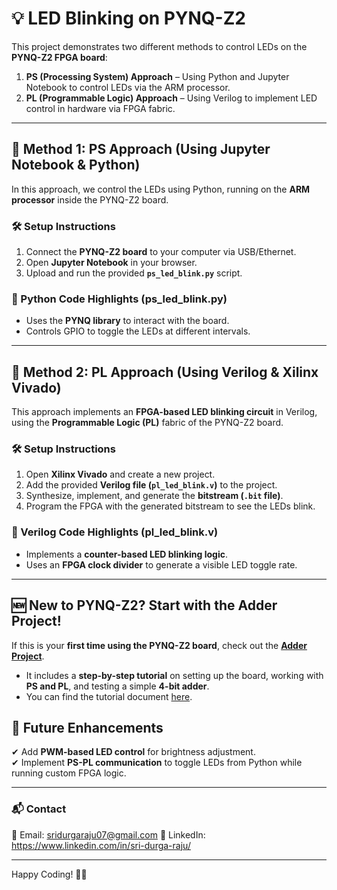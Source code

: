 # 💡 LED Blinking on PYNQ-Z2  

This project demonstrates two different methods to control LEDs on the **PYNQ-Z2 FPGA board**:  
1. **PS (Processing System) Approach** – Using Python and Jupyter Notebook to control LEDs via the ARM processor.  
2. **PL (Programmable Logic) Approach** – Using Verilog to implement LED control in hardware via FPGA fabric.  

---

## 🔹 Method 1: **PS Approach (Using Jupyter Notebook & Python)**  

In this approach, we control the LEDs using Python, running on the **ARM processor** inside the PYNQ-Z2 board.  

### **🛠 Setup Instructions**  
1. Connect the **PYNQ-Z2 board** to your computer via USB/Ethernet.  
2. Open **Jupyter Notebook** in your browser.  
3. Upload and run the provided **`ps_led_blink.py`** script.  

### **📜 Python Code Highlights (ps_led_blink.py)**  
- Uses the **PYNQ library** to interact with the board.  
- Controls GPIO to toggle the LEDs at different intervals.  

---

## 🔹 Method 2: **PL Approach (Using Verilog & Xilinx Vivado)**  

This approach implements an **FPGA-based LED blinking circuit** in Verilog, using the **Programmable Logic (PL)** fabric of the PYNQ-Z2 board.  

### **🛠 Setup Instructions**  
1. Open **Xilinx Vivado** and create a new project.  
2. Add the provided **Verilog file (`pl_led_blink.v`)** to the project.  
3. Synthesize, implement, and generate the **bitstream (`.bit` file)**.  
4. Program the FPGA with the generated bitstream to see the LEDs blink.  

### **📜 Verilog Code Highlights (pl_led_blink.v)**  
- Implements a **counter-based LED blinking logic**.  
- Uses an **FPGA clock divider** to generate a visible LED toggle rate.  

---

## 🆕 **New to PYNQ-Z2? Start with the Adder Project!**  

If this is your **first time using the PYNQ-Z2 board**, check out the **[Adder Project](../Adder/README.md)**.  
- It includes a **step-by-step tutorial** on setting up the board, working with **PS and PL**, and testing a simple **4-bit adder**.  
- You can find the tutorial document [here](../Adder/adder_tutorial.pdf).  

## 📌 Future Enhancements  
✔ Add **PWM-based LED control** for brightness adjustment.  
✔ Implement **PS-PL communication** to toggle LEDs from Python while running custom FPGA logic.  

---

### 📬 Contact  
📧 Email: sridurgaraju07@gmail.com
🔗 LinkedIn: https://www.linkedin.com/in/sri-durga-raju/

---

Happy Coding! 🚀💡  
